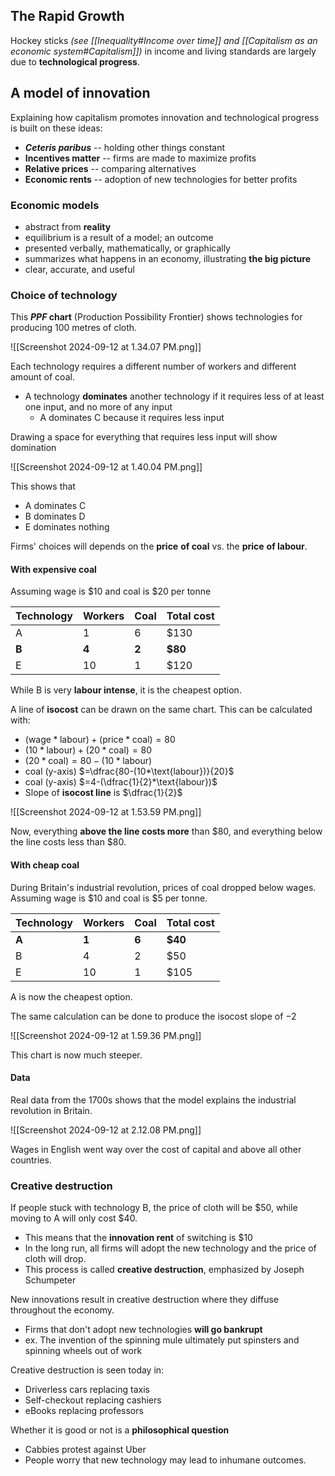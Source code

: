 ## The Rapid Growth
Hockey sticks *(see [[Inequality#Income over time]] and [[Capitalism as an economic system#Capitalism]])* in income and living standards are largely due to **technological progress**.

## A model of innovation
Explaining how capitalism promotes innovation and technological progress is built on these ideas:
- ***Ceteris paribus*** -- holding other things constant
- **Incentives matter** -- firms are made to maximize profits
- **Relative prices** -- comparing alternatives
- **Economic rents** -- adoption of new technologies for better profits

### Economic models
- abstract from **reality**
- equilibrium is a result of a model; an outcome
- presented verbally, mathematically, or graphically
- summarizes what happens in an economy, illustrating **the big picture**
- clear, accurate, and useful

### Choice of technology
This ***PPF* chart** (Production Possibility Frontier) shows technologies for producing 100 metres of cloth.

![[Screenshot 2024-09-12 at 1.34.07 PM.png]]

Each technology requires a different number of workers and different amount of coal. 
- A technology **dominates** another technology if it requires less of at least one input, and no more of any input
	- A dominates C because it requires less input

Drawing a space for everything that requires less input will show domination

![[Screenshot 2024-09-12 at 1.40.04 PM.png]]

This shows that
- A dominates C
- B dominates D
- E dominates nothing

Firms' choices will depends on the **price** **of coal** vs. the **price** **of labour**.

#### With expensive coal
Assuming wage is $10 and coal is $20 per tonne

| Technology | Workers | Coal | Total cost |
| ---------- | ------- | ---- | ---------- |
| A          | 1       | 6    | $130       |
| **B**          | **4**       | **2**    | **$80**        |
| E          | 10      | 1    | $120       |
While B is very **labour intense**, it is the cheapest option.

A line of **isocost** can be drawn on the same chart. This can be calculated with:
 
- $(\text{wage}*\text{labour})+(\text{price}*\text{coal})=80$
- $(10*\text{labour})+(20*\text{coal})=80$
- $(20*\text{coal})=80-(10*\text{labour})$
- $\text{coal}$ (y-axis) $=\dfrac{80-(10*\text{labour})}{20}$
- $\text{coal}$ (y-axis) $=4-(\dfrac{1}{2}*\text{labour})$
- Slope of **isocost line** is $\dfrac{1}{2}$

![[Screenshot 2024-09-12 at 1.53.59 PM.png]]

Now, everything **above the line costs more** than $80, and everything below the line costs less than $80.

#### With cheap coal
During Britain's industrial revolution, prices of coal dropped below wages.
Assuming wage is $10 and coal is $5 per tonne.

| Technology | Workers | Coal | Total cost |
| ---------- | ------- | ---- | ---------- |
| **A**          | **1**       | **6**    | **$40**        |
| B          | 4       | 2    | $50        |
| E          | 10      | 1    | $105       |
A is now the cheapest option.

The same calculation can be done to produce the isocost slope of $-2$

![[Screenshot 2024-09-12 at 1.59.36 PM.png]]

This chart is now much steeper.

#### Data
Real data from the 1700s shows that the model explains the industrial revolution in Britain.

![[Screenshot 2024-09-12 at 2.12.08 PM.png]]

Wages in English went way over the cost of capital and above all other countries.

### Creative destruction
If people stuck with technology B, the price of cloth will be $50, while moving to A will only cost $40.
- This means that the **innovation rent** of switching is $10
- In the long run, all firms will adopt the new technology and the price of cloth will drop. 
- This process is called **creative destruction**, emphasized by Joseph Schumpeter

New innovations result in creative destruction where they diffuse throughout the economy. 
- Firms that don't adopt new technologies **will go bankrupt**
- ex. The invention of the spinning mule ultimately put spinsters and spinning wheels out of work

Creative destruction is seen today in:
- Driverless cars replacing taxis
- Self-checkout replacing cashiers
- eBooks replacing professors

Whether it is good or not is a **philosophical question**
- Cabbies protest against Uber
- People worry that new technology may lead to inhumane outcomes.
